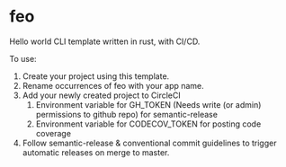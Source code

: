 # feo
Hello world CLI template written in rust, with CI/CD.

To use:
1. Create your project using this template.  
2. Rename occurrences of feo with your app name.
3. Add your newly created project to CircleCI
    1. Environment variable for GH_TOKEN (Needs write (or admin) permissions to github repo) for semantic-release
    2. Environment variable for CODECOV_TOKEN for posting code coverage
4. Follow semantic-release & conventional commit guidelines to trigger automatic releases on merge to master.
